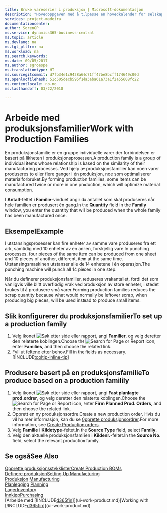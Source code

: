 ```yaml
---
title: Bruke vareserier i produksjon | Microsoft-dokumentasjon
description: "Hovedoppgaven med å tilpasse en hovedkalender for selskapet, eller selskapets forretningspartner, er å angi eventuelle endringer i statusen for arbeids- eller fridager."
services: project-madeira
documentationcenter: 
author: SorenGP
ms.service: dynamics365-business-central
ms.topic: article
ms.devlang: na
ms.tgt_pltfrm: na
ms.workload: na
ms.search.keywords: 
ms.date: 09/05/2017
ms.author: sgroespe
ms.translationtype: HT
ms.sourcegitcommit: d7fb34e1c9428a64c71ff47be8bcff174649c00d
ms.openlocfilehash: 51c505decb595f1da3aba61a73a1f2a55608fc22
ms.contentlocale: nb-no
ms.lasthandoff: 03/22/2018

---
```

# <a name="work-with-production-families"></a><span data-ttu-id="5d207-103">Arbeide med produksjonsfamilier</span><span class="sxs-lookup"><span data-stu-id="5d207-103">Work with Production Families</span></span>
<span data-ttu-id="5d207-104">En produksjonsfamilie er en gruppe individuelle varer der forbindelsen er basert på likheten i produksjonsprosessen.</span><span class="sxs-lookup"><span data-stu-id="5d207-104">A production family is a group of individual items whose relationship is based on the similarity of their manufacturing processes.</span></span> <span data-ttu-id="5d207-105">Ved hjelp av produksjonsfamilier kan noen varer produseres to eller flere ganger i én produksjon, noe som optimaliserer materialforbruket.</span><span class="sxs-lookup"><span data-stu-id="5d207-105">By forming production families, some items can be manufactured twice or more in one production, which will optimize material consumption.</span></span>

<span data-ttu-id="5d207-106">I **Antall**-feltet i **Familie**-vinduet angir du antallet som skal produseres når hele familien er produsert én gang.</span><span class="sxs-lookup"><span data-stu-id="5d207-106">In the **Quantity** field in the **Family** window, you enter the quantity that will be produced when the whole family has been manufactured once.</span></span>

## <a name="example"></a><span data-ttu-id="5d207-107">Eksempel</span><span class="sxs-lookup"><span data-stu-id="5d207-107">Example</span></span>
<span data-ttu-id="5d207-108">I utstansingsprosesser kan fire enheter av samme vare produseres fra ett ark, samtidig med 10 enheter av en annen, forskjellig vare.</span><span class="sxs-lookup"><span data-stu-id="5d207-108">In punching processes, four pieces of the same item can be produced from one sheet and 10 pieces of another, different, item at the same time.</span></span> <span data-ttu-id="5d207-109">Utstansingsmaskinen utstanser alle de 14 enhetene i én operasjon.</span><span class="sxs-lookup"><span data-stu-id="5d207-109">The punching machine will punch all 14 pieces in one step.</span></span>

<span data-ttu-id="5d207-110">Når du definerer produksjonsfamilier, reduseres vrakantallet, fordi det som vanligvis ville blitt overflødig vrak ved produksjon av store enheter, i stedet brukes til å produsere små varer.</span><span class="sxs-lookup"><span data-stu-id="5d207-110">Forming production families reduces the scrap quantity because what would normally be leftover scrap, when producing big pieces, will be used instead to produce small items.</span></span>

## <a name="to-set-up-a-production-family"></a><span data-ttu-id="5d207-111">Slik konfigurerer du produksjonsfamilier</span><span class="sxs-lookup"><span data-stu-id="5d207-111">To set up a production family</span></span>
1. <span data-ttu-id="5d207-112">Velg ikonet ![Søk etter side eller rapport](media/ui-search/search_small.png "Søk etter side eller rapport"), angi **Familier**, og velg deretter den relaterte koblingen.</span><span class="sxs-lookup"><span data-stu-id="5d207-112">Choose the ![Search for Page or Report](media/ui-search/search_small.png "Search for Page or Report icon") icon, enter **Families**, and then choose the related link.</span></span>
2. <span data-ttu-id="5d207-113">Fyll ut feltene etter behov.</span><span class="sxs-lookup"><span data-stu-id="5d207-113">Fill in the fields as necessary.</span></span> [!INCLUDE[tooltip-inline-tip](includes/tooltip-inline-tip_md.md)]

## <a name="to-produce-based-on-a-production-familily"></a><span data-ttu-id="5d207-114">Produsere basert på en produksjonsfamilie</span><span class="sxs-lookup"><span data-stu-id="5d207-114">To produce based on a production familily</span></span>
1. <span data-ttu-id="5d207-115">Velg ikonet ![Søk etter side eller rapport](media/ui-search/search_small.png "Søk etter side eller rapport"), angi **Fast planlagte prod.ordrer**, og velg deretter den relaterte koblingen.</span><span class="sxs-lookup"><span data-stu-id="5d207-115">Choose the ![Search for Page or Report](media/ui-search/search_small.png "Search for Page or Report icon") icon, enter **Firm Planned Prod. Orders**, and then choose the related link.</span></span>
2. <span data-ttu-id="5d207-116">Opprett en ny produksjonsordre.</span><span class="sxs-lookup"><span data-stu-id="5d207-116">Create a new production order.</span></span> <span data-ttu-id="5d207-117">Hvis du vil ha mer informasjon, kan du se [Opprette produksjonsordrer](production-how-to-create-production-orders.md).</span><span class="sxs-lookup"><span data-stu-id="5d207-117">For more information, see [Create Production orders](production-how-to-create-production-orders.md).</span></span>
3. <span data-ttu-id="5d207-118">Velg **Familie** i **Kildetype**-feltet.</span><span class="sxs-lookup"><span data-stu-id="5d207-118">In the **Source Type** field, select **Family**.</span></span>  
4. <span data-ttu-id="5d207-119">Velg den aktuelle produksjonsfamilien i **Kildenr.**-feltet.</span><span class="sxs-lookup"><span data-stu-id="5d207-119">In the **Source No.** field, select the relevant production family.</span></span>

## <a name="see-also"></a><span data-ttu-id="5d207-120">Se også</span><span class="sxs-lookup"><span data-stu-id="5d207-120">See Also</span></span>
[<span data-ttu-id="5d207-121">Opprette produksjonsstykklister</span><span class="sxs-lookup"><span data-stu-id="5d207-121">Create Production BOMs</span></span>](production-how-to-create-production-boms.md)  
[<span data-ttu-id="5d207-122">Definere produksjon</span><span class="sxs-lookup"><span data-stu-id="5d207-122">Setting Up Manufacturing</span></span>](production-configure-production-processes.md)  
<span data-ttu-id="5d207-123">[Produksjon](production-manage-manufacturing.md)  </span><span class="sxs-lookup"><span data-stu-id="5d207-123">[Manufacturing](production-manage-manufacturing.md)  </span></span>  
<span data-ttu-id="5d207-124">[Planlegging](production-planning.md) </span><span class="sxs-lookup"><span data-stu-id="5d207-124">[Planning](production-planning.md) </span></span>  
[<span data-ttu-id="5d207-125">Lager</span><span class="sxs-lookup"><span data-stu-id="5d207-125">Inventory</span></span>](inventory-manage-inventory.md)  
[<span data-ttu-id="5d207-126">Innkjøp</span><span class="sxs-lookup"><span data-stu-id="5d207-126">Purchasing</span></span>](purchasing-manage-purchasing.md)  
<span data-ttu-id="5d207-127">[Arbeide med [!INCLUDE[d365fin](includes/d365fin_md.md)]](ui-work-product.md)</span><span class="sxs-lookup"><span data-stu-id="5d207-127">[Working with [!INCLUDE[d365fin](includes/d365fin_md.md)]](ui-work-product.md)</span></span>

